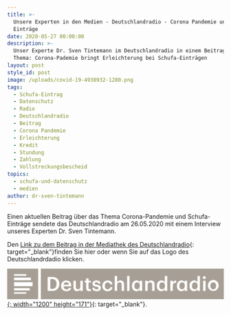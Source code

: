 ```yaml
---
title: >-
  Unsere Experten in den Medien - Deutschlandradio - Corona Pandemie und Schufa
  Einträge
date: 2020-05-27 00:00:00
description: >-
  Unser Experte Dr. Sven Tintemann im Deutschlandradio in einem Beitrag zu dem
  Thema: Corona-Pademie bringt Erleichterung bei Schufa-Einträgen
layout: post
style_id: post
image: /uploads/covid-19-4938932-1280.png
tags:
  - Schufa-Eintrag
  - Datenschutz
  - Radio
  - Deutschlandradio
  - Beitrag
  - Corona Pandemie
  - Erleichterung
  - Kredit
  - Stundung
  - Zahlung
  - Vollstreckungsbescheid
topics:
  - schufa-und-datenschutz
  - medien
author: dr-sven-tintemann
---
```


Einen aktuellen Beitrag über das Thema Corona-Pandemie und Schufa-Einträge sendete das Deutschlandradio am 26.05.2020 mit einem Interview unseres Experten Dr. Sven Tintemann.&nbsp;

Den [Link zu dem Beitrag in der Mediathek des Deutschlandradio](https://srv.deutschlandradio.de/themes/dradio/script/aod/index.html?audioMode=3&amp;audioID=834384&amp;state=){: target="_blank"}finden Sie hier oder wenn Sie auf das Logo des Deutschlandrdadio klicken.

[![](/uploads/1200px-deutschlandradio-logo-2017-svg.png){: width="1200" height="171"}](https://srv.deutschlandradio.de/themes/dradio/script/aod/index.html?audioMode=3&amp;audioID=834384&amp;state=){: target="_blank"}.